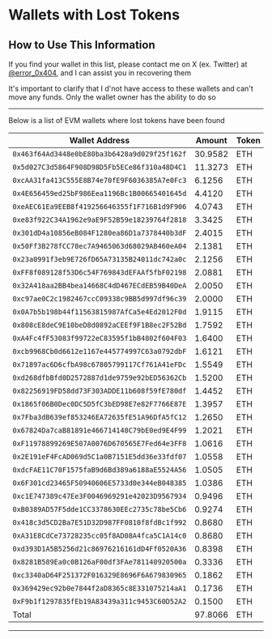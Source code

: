 # Wallets with Lost Tokens

## How to Use This Information

If you find your wallet in this list, please contact me on X (ex. Twitter) at [@error_0x404](https://x.com/error_0x404), and I can assist you in recovering them

It's important to clarify that I d'not have access to these wallets and can't move any funds. Only the wallet owner has the ability to do so

---

Below is a list of EVM wallets where lost tokens have been found

| Wallet Address                               | Amount  | Token |
| -------------------------------------------- | ------- | ----- |
| `0x463f64Ad3448e0bE80ba3b6428a9d029f25f162f` | 30.9582 | ETH   |
| `0x5d027C3d5864F908D98D5Fb5ECe86f310a48D4C1` | 11.3273 | ETH   |
| `0xcAA31fa413C555E8B74e70fE9F6036385A7e0Fc3` | 6.1256  | ETH   |
| `0x4E656459ed25bF986Eea1196Bc1B00665401645d` | 4.4120  | ETH   |
| `0xeAEC61Ea9EEB8f419256646355f1F716B1d9F906` | 4.0743  | ETH   |
| `0xe83f922C34A1962e9aE9F52B59e18239764f2818` | 3.3425  | ETH   |
| `0x301dD4a10856eB084F1280ea86D1a7378440b3dF` | 2.4015  | ETH   |
| `0x50Ff3B278fCC70ec7A9465063d68029AB460eA04` | 2.1381  | ETH   |
| `0x23a0991f3eb9E726fD65A73135B24011dc742a0c` | 2.1256  | ETH   |
| `0xFF8f089128f53D6c54F769843dEFAAf5fbF02198` | 2.0881  | ETH   |
| `0x32A418aa2BB4bea14668C4dD467ECdEB59B40DeA` | 2.0050  | ETH   |
| `0xc97ae0C2c1982467ccC09338c9BB5d997df96c39` | 2.0000  | ETH   |
| `0x0A7b5b198b44f11563815987AfCa5e4Ed2012F0d` | 1.9115  | ETH   |
| `0x808cE8deC9E10beD8d0892aCEEf9F1B8ec2F52Bd` | 1.7592  | ETH   |
| `0xA4Fc4fF53083f99722eC83595f1bB4802f604F03` | 1.6400  | ETH   |
| `0xcb9968Cb0d6612e1167e445774997C63a0792dbF` | 1.6121  | ETH   |
| `0x71897ac6D6cfbA98c67805799117Cf761A41eFDc` | 1.5549  | ETH   |
| `0xd268dfbBfd0D2572887d1de9759e92bED56362Cb` | 1.5200  | ETH   |
| `0x82256919FD58dd73F303ADDE11b608f59fE780df` | 1.4452  | ETH   |
| `0x1865f06B0Dec0DC5D5fC3bED98E7e82F7766E87E` | 1.3957  | ETH   |
| `0x7Fba3dB639ef853246EA72635fE51A96DfA5fC12` | 1.2650  | ETH   |
| `0x67824Da7caB81891e466714148C79bE0ed9E4F99` | 1.2021  | ETH   |
| `0xF11978899269E507A0076D670565E7Fed64e3FF8` | 1.0616  | ETH   |
| `0x2E191eF4FcAD069d5C1a0B7151E5dd36e33fdf07` | 1.0558  | ETH   |
| `0xdcFAE11C70F1575faB9d6Bd389a6188aE5524A56` | 1.0505  | ETH   |
| `0x6F301cd23465F50940606E5733d0e344eB048385` | 1.0386  | ETH   |
| `0xc1E747389c47Ee3F0046969291e42023D9567934` | 0.9496  | ETH   |
| `0xB0389AD57F5dde1CC3378630EEc2735c78be5Cb6` | 0.9274  | ETH   |
| `0x418c3d5CD2Ba7E51D32D987FF0810f8fdBc1f992` | 0.8680  | ETH   |
| `0xA31E8CdCe73728235cc05f8AD08A4fca5C1A14c0` | 0.8680  | ETH   |
| `0xd393D1A5B5256d21c86976216161dD4Ff0520A36` | 0.8398  | ETH   |
| `0x8281B589Ea0c0B126aF00df3FAe781140920500a` | 0.3336  | ETH   |
| `0xc3340aD64F251372F016329E8696F6A679830965` | 0.1862  | ETH   |
| `0x369429ec92b0e7844f2aD8365c8E331075214aA1` | 0.1736  | ETH   |
| `0xF9b1f1297835fEb19A83439a311c9453C60D52A2` | 0.1500  | ETH   |
| Total                                        | 97.8066 | ETH   |

---
